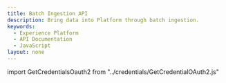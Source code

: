 ```yaml
---
title: Batch Ingestion API
description: Bring data into Platform through batch ingestion.
keywords: 
  - Experience Platform
  - API Documentation
  - JavaScript
layout: none
--- 
```


import GetCredentialsOauth2 from "../credentials/GetCredentialOAuth2.js"

<RedoclyAPIBlock src="/experience-platform-apis/swagger-specs/batch-ingestion.yaml"/>
